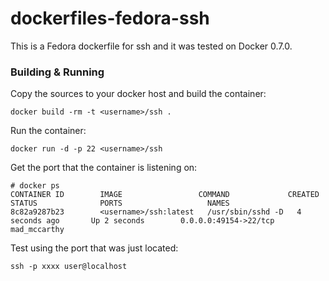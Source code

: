 # dockerfiles-fedora-ssh

This is a Fedora dockerfile for ssh and it was tested on Docker 0.7.0.

### Building & Running


Copy the sources to your docker host and build the container:

    docker build -rm -t <username>/ssh .

Run the container:

    docker run -d -p 22 <username>/ssh


Get the port that the container is listening on:

    # docker ps
    CONTAINER ID        IMAGE                 COMMAND             CREATED             STATUS              PORTS                   NAMES
    8c82a9287b23        <username>/ssh:latest   /usr/sbin/sshd -D   4 seconds ago       Up 2 seconds        0.0.0.0:49154->22/tcp   mad_mccarthy        

Test using the port that was just located:

    ssh -p xxxx user@localhost 

